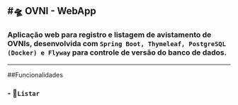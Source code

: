 #🛸 OVNI - WebApp
---
### Aplicação web para registro e listagem de avistamento de OVNIs, desenvolvida com `Spring Boot, Thymeleaf, PostgreSQL (Docker) e Flyway` para controle de versão do banco de dados.
---
##Funcionalidades
### - 📄`Listar` 
